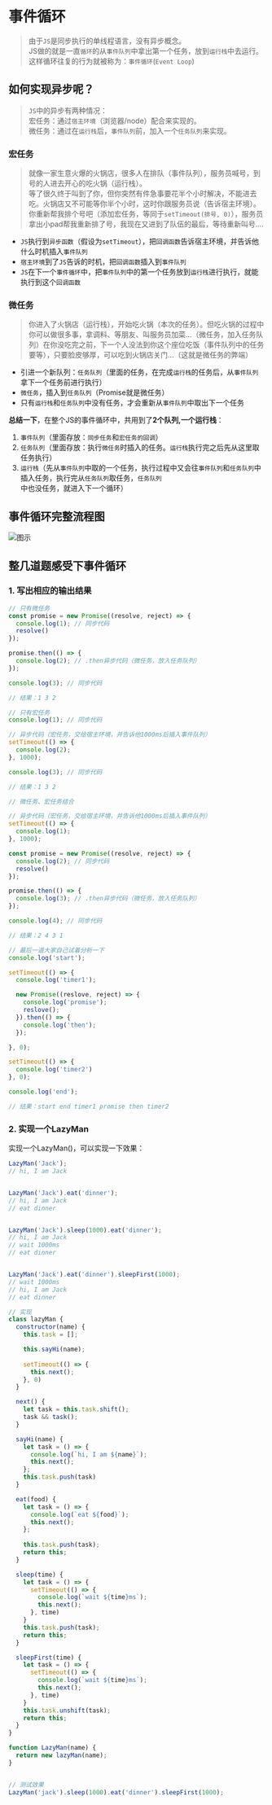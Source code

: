 # 事件循环
> 由于`JS`是同步执行的单线程语言，没有异步概念。  
> JS做的就是一直`循环`的从`事件队列`中拿出第一个任务，放到`运行栈`中去运行。
> 这样循环往复的行为就被称为：`事件循环`(`Event Loop`)

<!-- 这样的一个循环被称为一个`tick` -->

## 如何实现异步呢？
> `JS`中的异步有两种情况：  
> 宏任务：通过`宿主环境`（浏览器/node）配合来实现的。  
> 微任务：通过在`运行栈`后，`事件队列`前，加入一个`任务队列`来实现。

### 宏任务
> 就像一家生意火爆的火锅店，很多人在排队（事件队列），服务员喊号，到号的人进去开心的吃火锅（运行栈）。  
> 等了很久终于叫到了你，但你突然有件急事要花半个小时解决，不能进去吃。火锅店又不可能等你半个小时，这时你跟服务员说（告诉宿主环境）。你重新帮我排个号吧（添加宏任务，等同于`setTimeout(排号, 0)`），服务员拿出小pad帮我重新排了号，我现在又进到了队伍的最后，等待重新叫号....
+ `JS`执行到`异步函数`（假设为`setTimeout`），把`回调函数`告诉宿主环境，并告诉他什么时机插入`事件队列`
+ `宿主环境`到了`JS`告诉的时机，把`回调函数`插入到`事件队列`
+ `JS`在下一个`事件循环`中，把`事件队列`中的第一个任务放到`运行栈`进行执行，就能执行到这个`回调函数`

### 微任务
> 你进入了火锅店（运行栈），开始吃火锅（本次的任务）。但吃火锅的过程中你可以做很多事，拿调料、等朋友、叫服务员加菜...（微任务，加入任务队列）在你没吃完之前，下一个人没法到你这个座位吃饭（事件队列中的任务要等），只要脸皮够厚，可以吃到火锅店关门...（这就是微任务的弊端）
+ 引进一个新队列：`任务队列`（里面的任务，在完成`运行栈`的任务后，从`事件队列`拿下一个任务前进行执行）
+ `微任务`，插入到`任务队列`（Promise就是微任务）
+ 只有`运行栈`和`任务队列`中没有任务，才会重新从`事件队列`中取出下一个任务
  

**总结一下**，在整个JS的事件循环中，共用到了**2个队列,一个运行栈**：  
1. `事件队列`（里面存放：`同步任务`和`宏任务的回调`）
2. `任务队列`（里面存放：执行`微任务`时插入的任务。`运行栈`执行完之后先从这里取任务执行）
3. `运行栈`（先从`事件队列`中取的一个任务，执行过程中又会往`事件队列`和`任务队列`中插入任务，执行完从`任务队列`取任务，`任务队列`中也没任务，就进入下一个循环）

## 事件循环完整流程图 
![图示](./../assets/imgs/事件循环流程图.png)


## 整几道题感受下事件循环

### 1. 写出相应的输出结果
```javascript
// 只有微任务
const promise = new Promise((resolve, reject) => {
  console.log(1); // 同步代码
  resolve()
});

promise.then(() => {
  console.log(2); // .then异步代码（微任务，放入任务队列）
});

console.log(3); // 同步代码

// 结果：1 3 2
```

```javascript
// 只有宏任务
console.log(1); // 同步代码

// 异步代码（宏任务，交给宿主环境，并告诉他1000ms后插入事件队列）
setTimeout(() => {
  console.log(2);
}, 1000);

console.log(3); // 同步代码

// 结果：1 3 2
```

```javascript
// 微任务、宏任务结合

// 异步代码（宏任务，交给宿主环境，并告诉他1000ms后插入事件队列）
setTimeout(() => {
  console.log(1);
}, 1000);

const promise = new Promise((resolve, reject) => {
  console.log(2); // 同步代码
  resolve()
});

promise.then(() => {
  console.log(3); // .then异步代码（微任务，放入任务队列）
});

console.log(4); // 同步代码

// 结果：2 4 3 1
```

```javascript
// 最后一道大家自己试着分析一下
console.log('start');

setTimeout(() => {
  console.log('timer1');

  new Promise((reslove, reject) => {
    console.log('promise');
    reslove();
  }).then(() => {
    console.log('then');
  });

}, 0);

setTimeout(() => {
  console.log('timer2')
}, 0);

console.log('end');

// 结果：start end timer1 promise then timer2
```

### 2. 实现一个LazyMan
实现一个LazyMan()，可以实现一下效果：
```javascript
LazyMan('Jack');
// hi, I am Jack


LazyMan('Jack').eat('dinner');
// hi, I am Jack
// eat dinner


LazyMan('Jack').sleep(1000).eat('dinner');
// hi, I am Jack
// wait 1000ms
// eat dinner


LazyMan('Jack').eat('dinner').sleepFirst(1000);
// wait 1000ms
// hi, I am Jack
// eat dinner
```

```javascript
// 实现
class lazyMan {
  constructor(name) {
    this.task = [];

    this.sayHi(name);
    
    setTimeout(() => {
      this.next();
    }, 0)
  }

  next() {
    let task = this.task.shift();
    task && task();
  }

  sayHi(name) {
    let task = () => {
      console.log(`hi, I am ${name}`);
      this.next();
    };
    this.task.push(task)
  }

  eat(food) {
    let task = () => {
      console.log(`eat ${food}`);
      this.next();
    };
      
    this.task.push(task);
    return this;
  }

  sleep(time) {
    let task = () => {
      setTimeout(() => {
        console.log(`wait ${time}ms`);
        this.next();
      }, time)
    }
    this.task.push(task);
    return this;
  }

  sleepFirst(time) {
    let task = () => {
      setTimeout(() => {
        console.log(`wait ${time}ms`);
        this.next();
      }, time)
    }
    this.task.unshift(task);
    return this;
  }
}

function LazyMan(name) {
  return new lazyMan(name);
}


// 测试效果
LazyMan('jack').sleep(1000).eat('dinner').sleepFirst(1000);
```